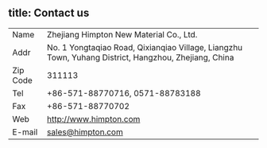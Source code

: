 title: Contact us
---

|   |   |
| :------| :------ |
| Name | Zhejiang Himpton New Material Co., Ltd. |
| Addr | No. 1 Yongtaqiao Road, Qixianqiao Village, Liangzhu Town, Yuhang District, Hangzhou, Zhejiang, China |
| Zip Code | 311113 |
| Tel | +86-571-88770716, 0571-88783188 |
| Fax | +86-571-88770702 |
| Web | http://www.himpton.com |
| E-mail | sales@himpton.com |

